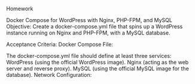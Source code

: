 Homework

Docker Compose for WordPress with Nginx, PHP-FPM, and MySQL
Objective:
Create a docker-compose.yml file that spins up a WordPress instance running on Nginx and PHP-FPM, with a MySQL database.

Acceptance Criteria:
Docker Compose File:

The docker-compose.yml file should define at least three services:
WordPress (using the official WordPress image).
Nginx (acting as the web server and reverse proxy).
MySQL (using the official MySQL image for the database).
Network Configuration:


